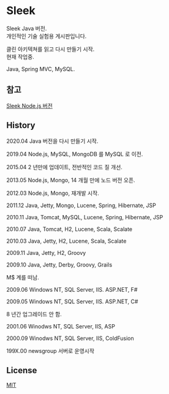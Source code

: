 # Sleek

Sleek Java 버전.  
개인적인 기술 실험용 게시판입니다.  

클린 아키텍쳐를 읽고 다시 만들기 시작.  
현재 작업중.

Java, Spring MVC, MySQL.

## 참고

[Sleek Node.js 버전](https://github.com/drypot/sleek)

## History

2020.04 Java 버전을 다시 만들기 시작.

2019.04 Node.js, MySQL, MongoDB 를 MySQL 로 이전.

2015.04 2 년만에 업데이트, 전반적인 코드 질 개선.

2013.05 Node.js, Mongo, 14 개월 만에 노드 버전 오픈.

2012.03 Node.js, Mongo, 재개발 시작.

2011.12 Java, Jetty, Mongo, Lucene, Spring, Hibernate, JSP

2010.11 Java, Tomcat, MySQL, Lucene, Spring, Hibernate, JSP

2010.07 Java, Tomcat, H2, Lucene, Scala, Scalate

2010.03 Java, Jetty, H2, Lucene, Scala, Scalate

2009.11 Java, Jetty, H2, Groovy

2009.10 Java, Jetty, Derby, Groovy, Grails

M$ 계를 떠남.

2009.06 Windows NT, SQL Server, IIS. ASP.NET, F#

2009.05 Windows NT, SQL Server, IIS. ASP.NET, C#

8 년간 업그레이드 안 함.

2001.06 Winodws NT, SQL Server, IIS, ASP

2000.09 Winodws NT, SQL Server, IIS, ColdFusion

199X.00 newsgroup 서버로 운영시작


## License

[MIT](LICENSE)
